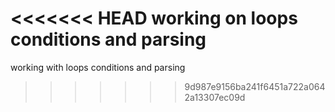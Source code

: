<<<<<<< HEAD
working on loops conditions and parsing
=======
working with loops conditions and parsing
>>>>>>> 9d987e9156ba241f6451a722a0642a13307ec09d
